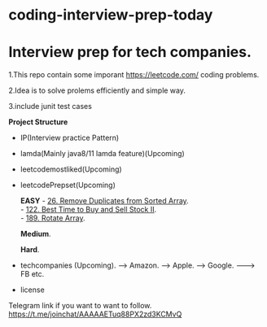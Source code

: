 # coding-interview-prep-today


# Interview prep for tech companies.

1.This repo contain some imporant https://leetcode.com/ coding problems.

2.Idea is to solve prolems efficiently and simple way.

3.include junit test cases

**Project Structure**

- IP(Interview practice Pattern)
- lamda(Mainly java8/11 lamda feature)(Upcoming)
- leetcodemostliked(Upcoming)
- leetcodePrepset(Upcoming)
    
    <b>EASY</b>
      - <a href="https://leetcode.com/problems/remove-duplicates-from-sorted-array/">26. Remove Duplicates from Sorted Array</a>.   
      - <a href="https://leetcode.com/problems/best-time-to-buy-and-sell-stock-ii/">122. Best Time to Buy and Sell Stock II</a>.  
      - <a href="https://leetcode.com/problems/rotate-array/">189. Rotate Array</a>. 
      
      
    <b>Medium</b>. 
    
    <b>Hard</b>.   
- techcompanies (Upcoming). 
    --> Amazon. 
    --> Apple. 
    --> Google. 
    ---> FB etc.
    
    
- license





Telegram link if you want to want to follow.
https://t.me/joinchat/AAAAAETuq88PX2zd3KCMvQ

